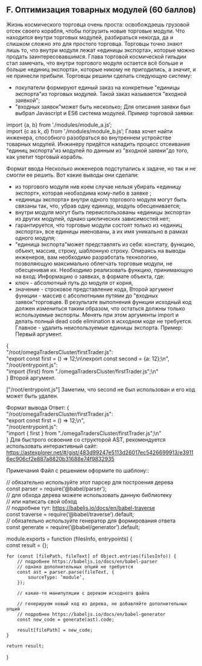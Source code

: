 ## F. Оптимизация товарных модулей (60 баллов)
Жизнь космического торговца очень проста: освобождаешь грузовой отсек своего корабля, чтобы погрузить новые торговые модули. Что находится внутри торговых модулей, разбираться некогда, да и слишком сложно это для простого торговца. Торговцы точно знают лишь то, что внутри модуля лежат «единицы экспорта», которые можно продать заинтересовавшимся.
Глава торговой космической гильдии стал замечать, что внутри торгового модуля остается всё больше и больше «единиц экспорта», которые никому не пригодились, а значит, и не принесли прибыли.
Торговцы решили сделать следующую систему:
- покупатели формируют единый заказ на конкретные "единицы экспорта"из торговых модулей. Такой заказ называется "входной заявкой";
- "входных заявок"может быть несколько;
Для описания заявки был выбрал Javascript и ES6 система модулей. Пример торговой заявки:

import {a, b} from ’./modules/module_a.js’;  
import {c as k, d} from ’./modules/module_b.js’;
Глава хочет найти инженера, способного разобраться во внутреннем устройстве товарных модулей. Инжинеру придётся наладить процесс отсеивания "единиц экспорта"из модулей по данным из "входной заявки"до того, как улетит торговый корабль.

Формат ввода
Несколько инженеров подступались к задаче, но так и не смогли ее решить. Вот какие выводы они сделали:
- из торгового модуля нив коем случае нельзя убирать «единицу экспорт», которая необходима кому-либо в заявке ;
- «единицы экспорта» внутри одного торгового модуля могут быть связаны так, что, убрав одну единицу, модуль обесценивается;
- внутри модуля могут быть переиспользованы «единицы экспорта» из других модулей, однако циклических зависимостей нет;
- гарантируется, что торговые модули состоят только из «единиц экспорта», все единицы именованы, а их имя уникально в рамках одного модуля;
- "единица экспорта"может представлять из себя: констату, функцию, объект, массив, строку, шаблонную строку.
Опираясь на выводы инженеров, вам необходимо разработать технологию, позволяющую максимально облегчать торговые модули, не обесценивая их.
Необходимо реализовать функцию, принимающую на вход: Информацию о заявках, в формате объекта, где:
- ключ - абсолютный путь до модуля от корня,
- значение - строковое представление кода, Второй аргумент функции - массив с абсолютными путями до "входных заявок"торговцев.
В результате выполнения функции исходный код должен измениться таким образом, что остаться должны только используемые экспорты. Менять при этом аргументы import и делать полный dead code elimination в исходном коде не требуется. Главное - удалить неиспользуемые единицы экспорта.
Пример: Первый аргумент.

{  
  "/root/omegaTradersCluster/firstTrader.js":  
    "export const first = () => 12;\n\nexport const second = {a: 12};\n",  
  "/root/entrypoint.js":  
    "import {first} from \"./omegaTradersCluster/firstTrader.js\";\n\"  
}
Второй аргумент.

["/root/entrypoint.js"]
Заметим, что second не был использован и его код может быть удален.

Формат вывода
Ответ:
{  
  "/root/omegaTradersCluster/firstTrader.js":  
        "export const first = () => 12;\n",  
  "/root/entrypoint.js":  
        "import { first } from \"./omegaTradersCluster/firstTrader.js\";\n\"  
}
Для быстрого освоение со структорой AST, рекомендуется использовать интерактивный сайт: https://astexplorer.net/#/gist/483d99247e5113d26017ec5426699913/e39116ec906cf2e887a8820b31688e74f9832935

Примечания
Файл с решением оформите по шаблону::

// обязательно используйте этот парсер для построения дерева  
const parser = require(’@babel/parser’);  
// для обхода дерева можете использовать данную библиотеку  
// или написать свой обход  
// подробнее тут: https://babeljs.io/docs/en/babel-traverse  
const traverse = require(’@babel/traverse’).default;  
// обязательно используйте генератор для формирования ответа  
const generate = require(’@babel/generator’).default;  
 
module.exports = function (filesInfo, entrypoints) {  
    const result = {};  
 
    for (const [filePath, fileText] of Object.entries(filesInfo)) {  
        // подробнее https://babeljs.io/docs/en/babel-parser  
        // однако дополнительных опций не требуется  
        const ast = parser.parse(fileText, {  
            sourceType: ’module’,  
        });  
 
        // какие-то манипуляции с деревом исходного файла  
 
        // генерируем новый код из дерева, не добавляйте дополнительных опций  
        // подробнее https://babeljs.io/docs/en/babel-generator  
        const new_code = generate(ast).code;  
 
        result[filePath] = new_code;  
    }  
 
    return result;  
}
